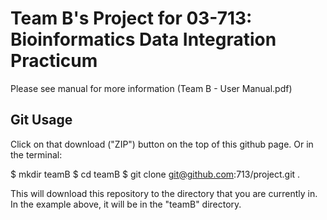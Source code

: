 Team B's Project for 03-713: Bioinformatics Data Integration Practicum
======================================================================

Please see manual for more information (Team B - User Manual.pdf)

## Git Usage
Click on that download ("ZIP") button on the top of this github page.
Or in the terminal:
  
  $ mkdir teamB
  $ cd teamB
  $ git clone git@github.com:713/project.git .

This will download this repository to the directory that you are currently in.
In the example above, it will be in the "teamB" directory.

